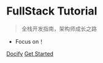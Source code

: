 # FullStack Tutorial

> 全栈开发指南，架构师成长之路

* Focus on！

[Docify](https://docsify.js.org/#/zh-cn/)
[Get Started](/README)

